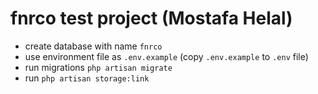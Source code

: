 # fnrco test project (Mostafa Helal)
- create database with name `fnrco`
- use environment file as `.env.example` (copy `.env.example` to `.env` file)
- run migrations `php artisan migrate`
- run `php artisan storage:link`
